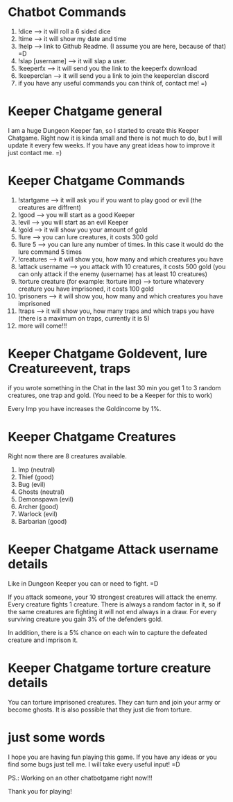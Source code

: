 # Chatbot Commands

1. !dice --> it will roll a 6 sided dice
2. !time --> it will show my date and time
3. !help --> link to Github Readme. (I assume you are here, because of that) =D
4. !slap [username] --> it will slap a user.
5. !keeperfx --> it will send you the link to the keeperfx download
6. !keeperclan --> it will send you a link to join the keeperclan discord
7. if you have any useful commands you can think of, contact me! =)



# Keeper Chatgame general

I am a huge Dungeon Keeper fan, so I started to create this Keeper Chatgame.
Right now it is kinda small and there is not much to do, but I will update it every few weeks.
If you have any great ideas how to improve it just contact me. =)



# Keeper Chatgame Commands

1. !startgame --> it will ask you if you want to play good or evil (the creatures are diffrent)
2. !good --> you will start as a good Keeper
3. !evil --> you will start as an evil Keeper
4. !gold --> it will show you your amount of gold
5. !lure --> you can lure creatures, it costs 300 gold
6. !lure 5 --> you can lure any number of times. In this case it would do the lure command 5 times
7. !creatures --> it will show you, how many and which creatures you have
8. !attack username --> you attack with 10 creatures, it costs 500 gold (you can only attack if the enemy (username) has at least 10 creatures)
9. !torture creature (for example: !torture imp) --> torture whatevery creature you have imprisoned, it costs 100 gold
10. !prisoners --> it will show you, how many and which creatures you have imprisoned
11. !traps --> it will show you, how many traps and which traps you have (there is a maximum on traps, currently it is 5)
12. more will come!!!



# Keeper Chatgame Goldevent, lure Creatureevent, traps

if you wrote something in the Chat in the last 30 min you get 1 to 3 random creatures, one trap and gold. (You need to be a Keeper for this to work)

Every Imp you have increases the Goldincome by 1%.


# Keeper Chatgame Creatures

Right now there are 8 creatures available.

1. Imp (neutral)
2. Thief (good)
3. Bug (evil)
4. Ghosts (neutral)
5. Demonspawn (evil)
6. Archer (good)
7. Warlock (evil)
8. Barbarian (good)



# Keeper Chatgame Attack username details

Like in Dungeon Keeper you can or need to fight. =D

If you attack someone, your 10 strongest creatures will attack the enemy. Every creature fights 1 creature. There is always a random factor in it, so if the same creatures are fighting it will not end always in a draw.
For every surviving creature you gain 3% of the defenders gold.

In addition, there is a 5% chance on each win to capture the defeated creature and imprison it.



# Keeper Chatgame torture creature details

You can torture imprisoned creatures. They can turn and join your army or become ghosts. It is also possible that they just die from torture.



# just some words

I hope you are having fun playing this game. If you have any ideas or you find some bugs just tell me. I will take every useful input! =D

PS.: Working on an other chatbotgame right now!!!

Thank you for playing!
